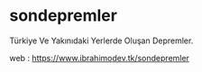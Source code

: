 # sondepremler
Türkiye Ve Yakınıdaki Yerlerde Oluşan Depremler.

web : https://www.ibrahimodev.tk/sondepremler
